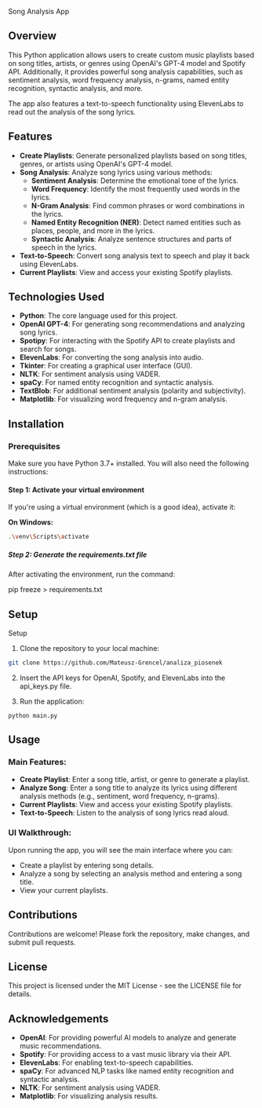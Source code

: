 Song Analysis App

## Overview
This Python application allows users to create custom music playlists based on song titles, artists, or genres using OpenAI's GPT-4 model and Spotify API. Additionally, it provides powerful song analysis capabilities, such as sentiment analysis, word frequency analysis, n-grams, named entity recognition, syntactic analysis, and more.

The app also features a text-to-speech functionality using ElevenLabs to read out the analysis of the song lyrics.

## Features
- **Create Playlists**: Generate personalized playlists based on song titles, genres, or artists using OpenAI's GPT-4 model.
- **Song Analysis**: Analyze song lyrics using various methods:
  - **Sentiment Analysis**: Determine the emotional tone of the lyrics.
  - **Word Frequency**: Identify the most frequently used words in the lyrics.
  - **N-Gram Analysis**: Find common phrases or word combinations in the lyrics.
  - **Named Entity Recognition (NER)**: Detect named entities such as places, people, and more in the lyrics.
  - **Syntactic Analysis**: Analyze sentence structures and parts of speech in the lyrics.
- **Text-to-Speech**: Convert song analysis text to speech and play it back using ElevenLabs.
- **Current Playlists**: View and access your existing Spotify playlists.

## Technologies Used
- **Python**: The core language used for this project.
- **OpenAI GPT-4**: For generating song recommendations and analyzing song lyrics.
- **Spotipy**: For interacting with the Spotify API to create playlists and search for songs.
- **ElevenLabs**: For converting the song analysis into audio.
- **Tkinter**: For creating a graphical user interface (GUI).
- **NLTK**: For sentiment analysis using VADER.
- **spaCy**: For named entity recognition and syntactic analysis.
- **TextBlob**: For additional sentiment analysis (polarity and subjectivity).
- **Matplotlib**: For visualizing word frequency and n-gram analysis.

## Installation

### Prerequisites
Make sure you have Python 3.7+ installed. You will also need the following instructions:

#### Step 1: Activate your virtual environment
If you're using a virtual environment (which is a good idea), activate it:

**On Windows:**
```bash
.\venv\Scripts\activate
```
##### Step 2: Generate the requirements.txt file
After activating the environment, run the command:

pip freeze > requirements.txt

## Setup ##
Setup
1. Clone the repository to your local machine:

```bash 
git clone https://github.com/Mateusz-Grencel/analiza_piosenek
```

2. Insert the API keys for OpenAI, Spotify, and ElevenLabs into the api_keys.py file.

2. Run the application:
```
python main.py
```

## Usage

### Main Features:
- **Create Playlist**: Enter a song title, artist, or genre to generate a playlist.
- **Analyze Song**: Enter a song title to analyze its lyrics using different analysis methods (e.g., sentiment, word frequency, n-grams).
- **Current Playlists**: View and access your existing Spotify playlists.
- **Text-to-Speech**: Listen to the analysis of song lyrics read aloud.

### UI Walkthrough:
Upon running the app, you will see the main interface where you can:
- Create a playlist by entering song details.
- Analyze a song by selecting an analysis method and entering a song title.
- View your current playlists.

## Contributions
Contributions are welcome! Please fork the repository, make changes, and submit pull requests.

## License
This project is licensed under the MIT License - see the LICENSE file for details.

## Acknowledgements
- **OpenAI**: For providing powerful AI models to analyze and generate music recommendations.
- **Spotify**: For providing access to a vast music library via their API.
- **ElevenLabs**: For enabling text-to-speech capabilities.
- **spaCy**: For advanced NLP tasks like named entity recognition and syntactic analysis.
- **NLTK**: For sentiment analysis using VADER.
- **Matplotlib**: For visualizing analysis results.
